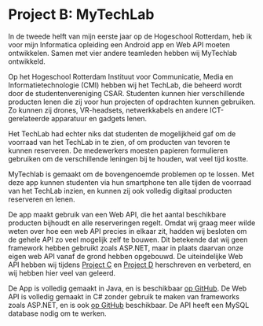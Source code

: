 ﻿# Project B: MyTechLab

In de tweede helft van mijn eerste jaar op de Hogeschool Rotterdam, heb ik voor mijn Informatica opleiding een Android app en Web API moeten ontwikkelen. Samen met vier andere teamleden hebben wij MyTechlab ontwikkeld.

Op het Hogeschool Rotterdam Instituut voor Communicatie, Media en Informatietechnologie (CMI) hebben wij het TechLab, die beheerd wordt door de studentenvereniging CSAR. Studenten kunnen hier verschillende producten lenen die zij voor hun projecten of opdrachten kunnen gebruiken. Zo kunnen zij drones, VR-headsets, netwerkkabels en andere ICT-gerelateerde apparatuur en gadgets lenen.

Het TechLab had echter niks dat studenten de mogelijkheid gaf om de voorraad van het TechLab in te zien, of om producten van tevoren te kunnen reserveren. De medewerkers moesten papieren formulieren gebruiken om de verschillende leningen bij te houden, wat veel tijd kostte.

MyTechlab is gemaakt om de bovengenoemde problemen op te lossen. Met deze app kunnen studenten via hun smartphone ten alle tijden de voorraad van het TechLab inzien, en kunnen zij ook volledig digitaal producten reserveren en lenen.

De app maakt gebruik van een Web API, die het aantal beschikbare producten bijhoudt en alle reserveringen regelt. Omdat wij graag meer wilde weten over hoe een web API precies in elkaar zit, hadden wij besloten om de gehele API zo veel mogelijk zelf te bouwen. Dit betekende dat wij geen framework hebben gebruikt zoals ASP.NET, maar in plaats daarvan onze eigen web API vanaf de grond hebben opgebouwd. De uiteindelijke Web API hebben wij tijdens [Project C](Content/INFProjectC) en [Project D](Content/INFProjectD) herschreven en verbeterd, en wij hebben hier veel van geleerd.

De App is volledig gemaakt in Java, en is beschikbaar [op GitHub](https://github.com/CSARotterdam/TC1819_1B_Groep_5). De Web API is volledig gemaakt in C# zonder gebruik te maken van frameworks zoals ASP.NET, en is ook [op GitHub](https://github.com/CSARotterdam/TC1819_1B_Groep_5_API) beschikbaar. De API heeft een MySQL database nodig om te werken.